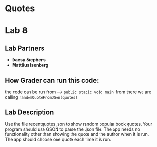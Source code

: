 # Quotes
# Lab 8 

## Lab Partners
- **Daesy Stephens**</br>
- **Mattäus Isenberg**

## How Grader can run this code: 
the code can be run from --> ```public static void main```, from there we are calling ```randomQuoteFromJSon(quotes)```

## Lab Description
Use the file recentquotes.json to show random popular book quotes. Your program should use GSON to parse the .json file. The app needs no functionality other than showing the quote and the author when it is run. The app should choose one quote each time it is run.
